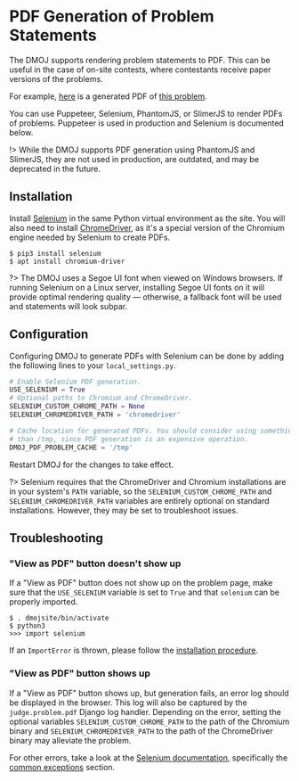# PDF Generation of Problem Statements

The DMOJ supports rendering problem statements to PDF. This can be useful in the case of on-site contests, where
contestants receive paper versions of the problems.

For example, [here](https://dmoj.ca/problem/ioi14p1/pdf) is a generated PDF of
[this problem](https://dmoj.ca/problem/ioi14p1).

You can use Puppeteer, Selenium, PhantomJS, or SlimerJS to render PDFs of problems. Puppeteer is used in production and
Selenium is documented below.

!> While the DMOJ supports PDF generation using PhantomJS and SlimerJS, they are not used in production, are outdated,
   and may be deprecated in the future.

## Installation

Install [Selenium](https://www.selenium.dev/) in the same Python virtual environment as the site. You will also need to
install [ChromeDriver](https://chromedriver.chromium.org/downloads), as it's a special version of the Chromium engine
needed by Selenium to create PDFs.

```shell-session
$ pip3 install selenium
$ apt install chromium-driver
```

?>  The DMOJ uses a Segoe UI font when viewed on Windows browsers. If running Selenium on a Linux server, installing
    Segoe UI fonts on it will provide optimal rendering quality &mdash; otherwise, a fallback font will be used and
    statements will look subpar.

## Configuration

Configuring DMOJ to generate PDFs with Selenium can be done by adding the following lines to your `local_settings.py`.

```python
# Enable Selenium PDF generation.
USE_SELENIUM = True
# Optional paths to Chromium and ChromeDriver.
SELENIUM_CUSTOM_CHROME_PATH = None
SELENIUM_CHROMEDRIVER_PATH = 'chromedriver'

# Cache location for generated PDFs. You should consider using something more persistent
# than /tmp, since PDF generation is an expensive operation.
DMOJ_PDF_PROBLEM_CACHE = '/tmp'
```

Restart DMOJ for the changes to take effect.

?>  Selenium requires that the ChromeDriver and Chromium installations are in your system's `PATH` variable, so the
    `SELENIUM_CUSTOM_CHROME_PATH` and `SELENIUM_CHROMEDRIVER_PATH` variables are entirely optional on standard
    installations. However, they may be set to troubleshoot issues.

## Troubleshooting

### "View as PDF" button doesn't show up

If a "View as PDF" button does not show up on the problem page, make sure that the `USE_SELENIUM` variable is set to
`True` and that `selenium` can be properly imported.

```shell-session
$ . dmojsite/bin/activate
$ python3
>>> import selenium
```

If an `ImportError` is thrown, please follow the [installation procedure](#installation).

### "View as PDF" button shows up

If a "View as PDF" button shows up, but generation fails, an error log should be displayed in the browser. This log will
also be captured by the `judge.problem.pdf` Django log handler. Depending on the error, setting the optional variables
`SELENIUM_CUSTOM_CHROME_PATH` to the path of the Chromium binary and `SELENIUM_CHROMEDRIVER_PATH` to the path of the
ChromeDriver binary may alleviate the problem.

For other errors, take a look at the [Selenium documentation](https://www.selenium.dev/documentation/webdriver/),
specifically the
[common exceptions](https://www.selenium.dev/selenium/docs/api/py/common/selenium.common.exceptions.html) section.
